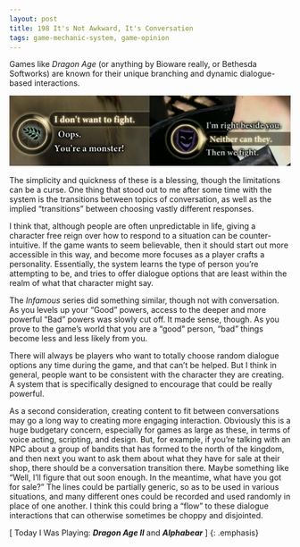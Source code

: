 ```yaml
---
layout: post
title: 198 It's Not Awkward, It's Conversation
tags: game-mechanic-system, game-opinion
---
```

Games like *Dragon Age* (or anything by Bioware really, or Bethesda Softworks) are known for their unique branching and dynamic dialogue-based interactions.

![ItsConversation](/img/games/198_Its_Not_Awkward_Its_Conversation.jpg "Its Conversation")

The simplicity and quickness of these is a blessing, though the limitations can be a curse.  One thing that stood out to me after some time with the system is the transitions between topics of conversation, as well as the implied “transitions” between choosing vastly different responses.

I think that, although people are often unpredictable in life, giving a character free reign over how to respond to a situation can be counter-intuitive.  If the game wants to seem believable, then it should start out more accessible in this way, and become more focuses as a player crafts a personality.  Essentially, the system learns the type of person you’re attempting to be, and tries to offer dialogue options that are least within the realm of what that character might say.

The *Infamous* series did something similar, though not with conversation.  As you levels up your “Good” powers, access to the deeper and more powerful “Bad” powers was slowly cut off.  It made sense, though.  As you prove to the game’s world that you are a “good" person, “bad” things become less and less likely from you.

There will always be players who want to totally choose random dialogue options any time during the game, and that can’t be helped.  But I think in general, people want to be consistent with the character they are creating. A system that is specifically designed to encourage that could be really powerful.

As a second consideration, creating content to fit between conversations may go a long way to creating more engaging interaction.  Obviously this is a huge budgetary concern, especially for games as large as these, in terms of voice acting, scripting, and design.  But, for example, if you’re talking with an NPC about a group of bandits that has formed to the north of the kingdom, and then next you want to ask them about what they have for sale at their shop, there should be a conversation transition there.  Maybe something like “Well, I’ll figure that out soon enough.  In the meantime, what have you got for sale?”  The lines could be partially generic, so as to be used in various situations, and many different ones could be recorded and used randomly in place of one another.  I think this could bring a “flow” to these dialogue interactions that can otherwise sometimes be choppy and disjointed. 


[ Today I Was Playing: ***Dragon Age II*** and ***Alphabear*** ]
{: .emphasis}

